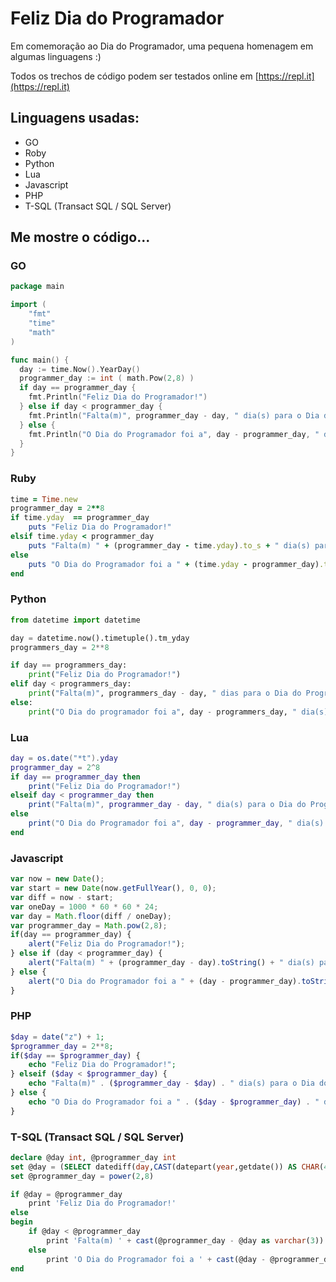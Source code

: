 # Feliz Dia do Programador
Em comemoração ao Dia do Programador, uma pequena homenagem em algumas linguagens :)

Todos os trechos de código podem ser testados online em [https://repl.it](https://repl.it)

## Linguagens usadas:
* GO
* Roby
* Python
* Lua
* Javascript
* PHP
* T-SQL (Transact SQL / SQL Server)
 
## Me mostre o código...

### GO
```go
package main

import (
	"fmt" 
	"time"
	"math"
)

func main() {
  day := time.Now().YearDay()
  programmer_day := int ( math.Pow(2,8) )
  if day == programmer_day {
  	fmt.Println("Feliz Dia do Programador!")
  } else if day < programmer_day {
  	fmt.Println("Falta(m)", programmer_day - day, " dia(s) para o Dia do Programador.")
  } else {
  	fmt.Println("O Dia do Programador foi a", day - programmer_day, " dia(s)")	
  }
}
```

### Ruby
```ruby
time = Time.new
programmer_day = 2**8
if time.yday  == programmer_day
	puts "Feliz Dia do Programador!"
elsif time.yday < programmer_day
	puts "Falta(m) " + (programmer_day - time.yday).to_s + " dia(s) para o Dia do Programador."
else
	puts "O Dia do Programador foi a " + (time.yday - programmer_day).to_s + " dia(s)."
end
```

### Python
```python
from datetime import datetime

day = datetime.now().timetuple().tm_yday
programmers_day = 2**8

if day == programmers_day:
	print("Feliz Dia do Programador!")
elif day < programmers_day:
	print("Falta(m)", programmers_day - day, " dias para o Dia do Programador.")
else:
	print("O Dia do programador foi a", day - programmers_day, " dia(s).")
```

### Lua
```lua
day = os.date("*t").yday
programmer_day = 2^8
if day == programmer_day then
	print("Feliz Dia do Programador!")
elseif day < programmer_day then
	print("Falta(m)", programmer_day - day, " dia(s) para o Dia do Programador.")
else
	print("O Dia do Programador foi a", day - programmer_day, " dia(s).")
end
```

### Javascript
```javascript
var now = new Date();
var start = new Date(now.getFullYear(), 0, 0);
var diff = now - start;
var oneDay = 1000 * 60 * 60 * 24;
var day = Math.floor(diff / oneDay);
var programmer_day = Math.pow(2,8);
if(day == programmer_day) {
	alert("Feliz Dia do Programador!");
} else if (day < programmer_day) {
	alert("Falta(m) " + (programmer_day - day).toString() + " dia(s) para o Dia do Programador." );
} else {
	alert("O Dia do Programador foi a " + (day - programmer_day).toString() + " dia(s).")
}
```

### PHP
```php
$day = date("z") + 1; 
$programmer_day = 2**8;
if($day == $programmer_day) {
	echo "Feliz Dia do Programador!";
} elseif ($day < $programmer_day) {
	echo "Falta(m)" . ($programmer_day - $day) . " dia(s) para o Dia do Programador.";
} else {
	echo "O Dia do Programador foi a " . ($day - $programmer_day) . " dia(s).";
}
```

### T-SQL (Transact SQL / SQL Server)
```sql
declare @day int, @programmer_day int
set @day = (SELECT datediff(day,CAST(datepart(year,getdate()) AS CHAR(4)) + '-01-01',getdate()+1))
set @programmer_day = power(2,8)

if @day = @programmer_day
	print 'Feliz Dia do Programador!'
else
begin
	if @day < @programmer_day
		print 'Falta(m) ' + cast(@programmer_day - @day as varchar(3)) + ' dia(s) para o Dia do Programador.'
	else
		print 'O Dia do Programador foi a ' + cast(@day - @programmer_day as varchar(3)) + ' dia(s).'
end
```
